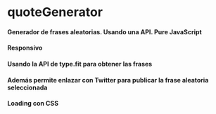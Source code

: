 # quoteGenerator<br>

#### Generador de frases aleatorias. Usando una API. Pure JavaScript <br>
#### Responsivo<br>
#### Usando la API de type.fit para obtener las frases<br>
#### Además permite enlazar con Twitter para publicar la frase aleatoria seleccionada<br>
#### Loading con CSS
